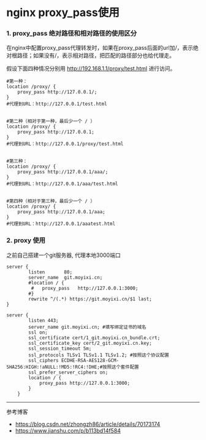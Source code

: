 # nginx proxy_pass使用


### 1. proxy_pass 绝对路径和相对路径的使用区分
在nginx中配置proxy_pass代理转发时，如果在proxy_pass后面的url加/，表示绝对根路径；如果没有/，表示相对路径，把匹配的路径部分也给代理走。

假设下面四种情况分别用 http://192.168.1.1/proxy/test.html 进行访问。

```nginx
#第一种：
location /proxy/ {
    proxy_pass http://127.0.0.1/;
}
#代理到URL：http://127.0.0.1/test.html


#第二种（相对于第一种，最后少一个 / ）
location /proxy/ {
    proxy_pass http://127.0.0.1;
}
#代理到URL：http://127.0.0.1/proxy/test.html


#第三种：
location /proxy/ {
    proxy_pass http://127.0.0.1/aaa/;
}
#代理到URL：http://127.0.0.1/aaa/test.html


#第四种（相对于第三种，最后少一个 / ）
location /proxy/ {
    proxy_pass http://127.0.0.1/aaa;
}
#代理到URL：http://127.0.0.1/aaatest.html

```
### 2. proxy 使用
之前自己搭建一个git服务器, 代理本地3000端口
``` nginx
server {
        listen       80;
        server_name  git.moyixi.cn;
        #location / {
         #   proxy_pass   http://127.0.0.1:3000;
        #}
        rewrite ^/(.*) https://git.moyixi.cn/$1 last;
}

server {
        listen 443;
        server_name git.moyixi.cn; #填写绑定证书的域名
        ssl on;
        ssl_certificate cert/1_git.moyixi.cn_bundle.crt;
        ssl_certificate_key cert/2_git.moyixi.cn.key;
        ssl_session_timeout 5m;
        ssl_protocols TLSv1 TLSv1.1 TLSv1.2; #按照这个协议配置
        ssl_ciphers ECDHE-RSA-AES128-GCM-SHA256:HIGH:!aNULL:!MD5:!RC4:!DHE;#按照这个套件配置
        ssl_prefer_server_ciphers on;
        location / {
            proxy_pass http://127.0.0.1:3000;
        }
    }
```
---
参考博客 
- <https://blog.csdn.net/zhongzh86/article/details/70173174>
- <https://www.jianshu.com/p/b113bd14f584>
